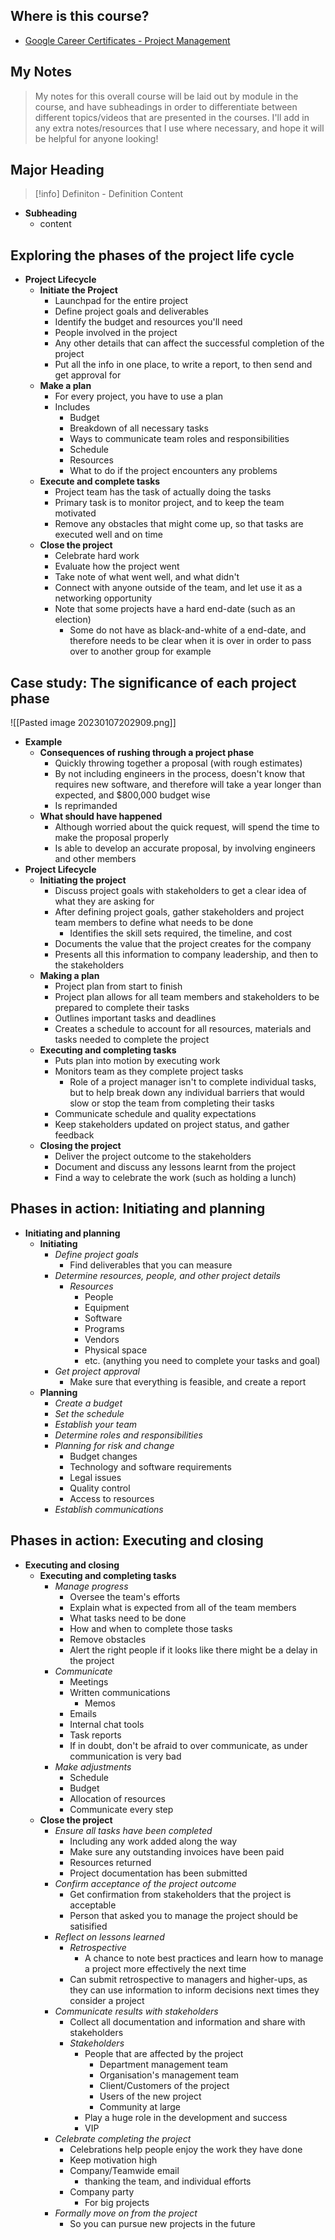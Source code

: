 ## Where is this course?
- [Google Career Certificates - Project Management](https://www.coursera.org/professional-certificates/google-project-management)

## My Notes
> My notes for this overall course will be laid out by module in the course, and have subheadings in order to differentiate between different topics/videos that are presented in the courses. I'll add in any extra notes/resources that I use where necessary, and hope it will be helpful for anyone looking!

## Major Heading

> [!info] Definiton - Definition
> Content

- **Subheading**
	- content

## Exploring the phases of the project life cycle
- **Project Lifecycle**
	- **Initiate the Project**
		- Launchpad for the entire project
		- Define project goals and deliverables
		- Identify the budget and resources you'll need
		- People involved in the project
		- Any other details that can affect the successful completion of the project
		- Put all the info in one place, to write a report, to then send and get approval for
	- **Make a plan**
		- For every project, you have to use a plan
		- Includes
			- Budget
			- Breakdown of all necessary tasks
			- Ways to communicate team roles and responsibilities
			- Schedule
			- Resources
			- What to do if the project encounters any problems
	- **Execute and complete tasks**
		- Project team has the task of actually doing the tasks
		- Primary task is to monitor project, and to keep the team motivated
		- Remove any obstacles that might come up, so that tasks are executed well and on time
	- **Close the project**
		- Celebrate hard work
		- Evaluate how the project went
		- Take note of what went well, and what didn't
		- Connect with anyone outside of the team, and let use it as a networking opportunity
		- Note that some projects have a hard end-date (such as an election)
			- Some do not have as black-and-white of a end-date, and therefore needs to be clear when it is over in order to pass over to another group for example

## Case study: The significance of each project phase
![[Pasted image 20230107202909.png]]
- **Example**
	- **Consequences of rushing through a project phase**
		- Quickly throwing together a proposal (with rough estimates)
		- By not including engineers in the process, doesn't know that requires new software, and therefore will take a year longer than expected, and $800,000 budget wise
		- Is reprimanded
	- **What should have happened**
		- Although worried about the quick request, will spend the time to make the proposal properly
		- Is able to develop an accurate proposal, by involving engineers and other members
- **Project Lifecycle**
	- **Initiating the project**
		- Discuss project goals with stakeholders to get a clear idea of what they are asking for
		- After defining project goals, gather stakeholders and project team members to define what needs to be done
			- Identifies the skill sets required, the timeline, and cost
		- Documents the value that the project creates for the company
		- Presents all this information to company leadership, and then to the stakeholders
	- **Making a plan**
		- Project plan from start to finish
		- Project plan allows for all team members and stakeholders to be prepared to complete their tasks
		- Outlines important tasks and deadlines
		- Creates a schedule to account for all resources, materials and tasks needed to complete the project
	- **Executing and completing tasks**
		- Puts plan into motion by executing work
		- Monitors team as they complete project tasks
			- Role of a project manager isn't to complete individual tasks, but to help break down any individual barriers that would slow or stop the team from completing their tasks
		- Communicate schedule and quality expectations
		- Keep stakeholders updated on project status, and gather feedback
	- **Closing the project**
		- Deliver the project outcome to the stakeholders
		- Document and discuss any lessons learnt from the project
		- Find a way to celebrate the work (such as holding a lunch)

## Phases in action: Initiating and planning
- **Initiating and planning**
	- **Initiating**
		- *Define project goals*
			- Find deliverables that you can measure
		- *Determine resources, people, and other project details*
			- *Resources*
				- People
				- Equipment
				- Software
				- Programs
				- Vendors
				- Physical space
				- etc. (anything you need to complete your tasks and goal)
		- *Get project approval*
			- Make sure that everything is feasible, and create a report
	- **Planning**
		- *Create a budget*
		- *Set the schedule*
		- *Establish your team*
		- *Determine roles and responsibilities*
		- *Planning for risk and change*
			- Budget changes
			- Technology and software requirements
			- Legal issues
			- Quality control
			- Access to resources
		- *Establish communications*

## Phases in action: Executing and closing
- **Executing and closing**
	- **Executing and completing tasks**
		- *Manage progress*
			- Oversee the team's efforts
			- Explain what is expected from all of the team members
			- What tasks need to be done
			- How and when to complete those tasks
			- Remove obstacles
			- Alert the right people if it looks like there might be a delay in the project
		- *Communicate*
			- Meetings
			- Written communications
				- Memos
			- Emails
			- Internal chat tools
			- Task reports
			- If in doubt, don't be afraid to over communicate, as under communication is very bad
		- *Make adjustments*
			- Schedule
			- Budget
			- Allocation of resources
			- Communicate every step
	- **Close the project**
		- *Ensure all tasks have been completed*
			- Including any work added along the way
			- Make sure any outstanding invoices have been paid
			- Resources returned
			- Project documentation has been submitted
		- *Confirm acceptance of the project outcome*
			- Get confirmation from stakeholders that the project is acceptable
			- Person that asked you to manage the project should be satisified
		- *Reflect on lessons learned*
			- *Retrospective*
				- A chance to note best practices and learn how to manage a project more effectively the next time
			- Can submit retrospective to managers and higher-ups, as they can use information to inform decisions next times they consider a project
		- *Communicate results with stakeholders*
			- Collect all documentation and information and share with stakeholders
			- *Stakeholders*
				- People that are affected by the project
					- Department management team
					- Organisation's management team
					- Client/Customers of the project
					- Users of the new project
					- Community at large
				- Play a huge role in the development and success
				- VIP
		- *Celebrate completing the project*
			- Celebrations help people enjoy the work they have done
			- Keep motivation high
			- Company/Teamwide email
				- thanking the team, and individual efforts
			- Company party
				- For big projects
		- *Formally move on from the project*
			- So you can pursue new projects in the future